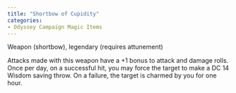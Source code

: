 ```yaml
---
title: "Shortbow of Cupidity"
categories:
- Odyssey Campaign Magic Items
---
```


Weapon (shortbow), legendary (requires attunement)

Attacks made with this weapon have a +1 bonus to attack and damage rolls. Once per day, on a successful hit, you may force the target to make a DC 14 Wisdom saving throw. On a failure, the target is charmed by you for one hour.
